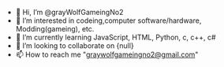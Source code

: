 - 👋 Hi, I’m @grayWolfGameingNo2
- 👀 I’m interested in codeing,computer software/hardware, Modding(gameing), etc.
- 🌱 I’m currently learning JavaScript, HTML, Python, c, c++, c#
- 💞️ I’m looking to collaborate on {null}
- 📫 How to reach me "graywolfgameingno2@gmail.com"

<!---
grayWolfGameingNo2/grayWolfGameingNo2 is a ✨ special ✨ repository because its `README.md` (this file) appears on your GitHub profile.
You can click the Preview link to take a look at your changes.
--->
